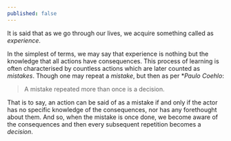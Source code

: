 ```yaml
---
published: false
---
```

It is said that as we go through our lives, we acquire something called as *experience*. 

In the simplest of terms, we may say that experience is nothing but the knowledge that all actions have consequences. This process of learning is often characterised by countless actions which are later counted as *mistakes*. Though one may repeat a *mistake*, but then as per **Paulo Coehlo*:

> A mistake repeated more than once is a decision.

That is to say, an action can be said of as a mistake if and only if the actor has no specific knowledge of the consequences, nor has any forethought about them. And so, when the mistake is once done, we become aware of the consequences and then every subsequent repetition becomes a *decision*.



